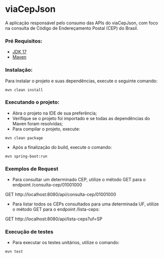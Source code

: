 # viaCepJson

A aplicação responsável pelo consumo das APIs do viaCepJson, com foco na consulta de Código de Endereçamento Postal (CEP) do Brasil.

### Pré Requisitos:

- [JDK 17](https://www.oracle.com/br/java/technologies/downloads/#java17)
- [Maven](https://maven.apache.org/download.cgi)

### Instalação:

Para instalar o projeto e suas dependências, execute o seguinte comando:

`mvn clean install`

### Executando o projeto:

- Abra o projeto na IDE de sua preferência;
- Verifique se o projeto foi importado e se todas as dependências do Maven foram resolvidas;
- Para compilar o projeto, execute:

`mvn clean package`

- Após a finalização do build, execute o comando:

`mvn spring-boot:run`

### Exemplos de Request

- Para consultar um determinado CEP, utilize o método GET para o endpoint /consulta-cep/01001000

GET http://localhost:8080/api/consulta-cep/01001000

- Para listar todos os CEPs consultados para uma determinada UF, utilize o método GET para o endpoint /lista-ceps:

GET http://localhost:8080/api/lista-ceps?uf=SP

### Execução de testes

- Para executar os testes unitários, utilize o comando:

`mvn test`